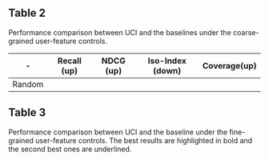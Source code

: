 ## Table 2 
Performance comparison between UCI and the baselines under the coarse-grained user-feature controls. 

| -      | Recall (up) | NDCG (up)   | Iso-Index (down) | Coverage(up) |
| ----------- | ----------- | ----------- | ----------- | ----------- | 
| Random      |             |             |             |            |



## Table 3
Performance comparison between UCI and the baseline under the fine-grained user-feature controls. The best results are highlighted in bold and the second best ones are underlined. 

